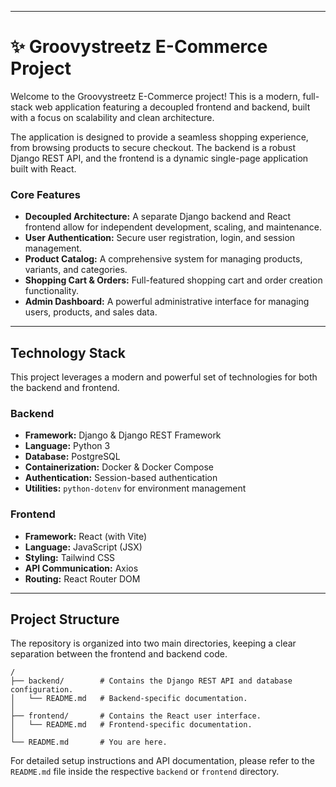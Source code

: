 
---

# ✨ Groovystreetz E-Commerce Project

Welcome to the Groovystreetz E-Commerce project! This is a modern, full-stack web application featuring a decoupled frontend and backend, built with a focus on scalability and clean architecture.

The application is designed to provide a seamless shopping experience, from browsing products to secure checkout. The backend is a robust Django REST API, and the frontend is a dynamic single-page application built with React.

### Core Features

*   **Decoupled Architecture:** A separate Django backend and React frontend allow for independent development, scaling, and maintenance.
*   **User Authentication:** Secure user registration, login, and session management.
*   **Product Catalog:** A comprehensive system for managing products, variants, and categories.
*   **Shopping Cart & Orders:** Full-featured shopping cart and order creation functionality.
*   **Admin Dashboard:** A powerful administrative interface for managing users, products, and sales data.

---

## Technology Stack

This project leverages a modern and powerful set of technologies for both the backend and frontend.

### Backend

*   **Framework:** Django & Django REST Framework
*   **Language:** Python 3
*   **Database:** PostgreSQL
*   **Containerization:** Docker & Docker Compose
*   **Authentication:** Session-based authentication
*   **Utilities:** `python-dotenv` for environment management

### Frontend

*   **Framework:** React (with Vite)
*   **Language:** JavaScript (JSX)
*   **Styling:** Tailwind CSS
*   **API Communication:** Axios
*   **Routing:** React Router DOM

---

## Project Structure

The repository is organized into two main directories, keeping a clear separation between the frontend and backend code.

```
/
├── backend/        # Contains the Django REST API and database configuration.
│   └── README.md   # Backend-specific documentation.
│
├── frontend/       # Contains the React user interface.
│   └── README.md   # Frontend-specific documentation.
│
└── README.md       # You are here.
```

For detailed setup instructions and API documentation, please refer to the `README.md` file inside the respective `backend` or `frontend` directory.

